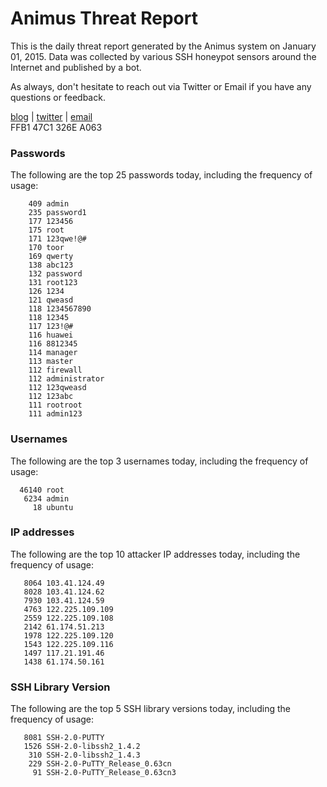 # Animus Threat Report

This is the daily threat report generated by the Animus system on January 01, 2015. Data was collected by various SSH honeypot sensors around the Internet and published by a bot.  

As always, don't hesitate to reach out via Twitter or Email if you have any questions or feedback.  

[blog](http://morris.guru) | [twitter](https://twitter.com/andrew___morris) | [email](mailto:andrew@morris.guru)  
FFB1 47C1 326E A063  
### Passwords
The following are the top 25 passwords today, including the frequency of usage:
```
    409 admin
    235 password1
    177 123456
    175 root
    171 123qwe!@#
    170 toor
    169 qwerty
    138 abc123
    132 password
    131 root123
    126 1234
    121 qweasd
    118 1234567890
    118 12345
    117 123!@#
    116 huawei
    116 8812345
    114 manager
    113 master
    112 firewall
    112 administrator
    112 123qweasd
    112 123abc
    111 rootroot
    111 admin123
```

### Usernames
The following are the top 3 usernames today, including the frequency of usage:
```
  46140 root
   6234 admin
     18 ubuntu
```

### IP addresses
The following are the top 10 attacker IP addresses today, including the frequency of usage:
```
   8064 103.41.124.49
   8028 103.41.124.62
   7930 103.41.124.59
   4763 122.225.109.109
   2559 122.225.109.108
   2142 61.174.51.213
   1978 122.225.109.120
   1543 122.225.109.116
   1497 117.21.191.46
   1438 61.174.50.161
```

### SSH Library Version
The following are the top 5 SSH library versions today, including the frequency of usage:
```
   8081 SSH-2.0-PUTTY
   1526 SSH-2.0-libssh2_1.4.2
    310 SSH-2.0-libssh2_1.4.3
    229 SSH-2.0-PuTTY_Release_0.63cn
     91 SSH-2.0-PuTTY_Release_0.63cn3
```
